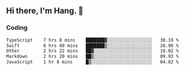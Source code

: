 ## Hi there, I'm Hang. 👋

### Coding

<!--START_SECTION:waka-->

```txt
TypeScript    7 hrs 8 mins    ███████▓░░░░░░░░░░░░░░░░░   30.19 %
Swift         6 hrs 49 mins   ███████▒░░░░░░░░░░░░░░░░░   28.90 %
Other         2 hrs 22 mins   ██▓░░░░░░░░░░░░░░░░░░░░░░   10.02 %
Markdown      2 hrs 20 mins   ██▒░░░░░░░░░░░░░░░░░░░░░░   09.93 %
JavaScript    1 hr 8 mins     █▒░░░░░░░░░░░░░░░░░░░░░░░   04.82 %
```

<!--END_SECTION:waka-->
